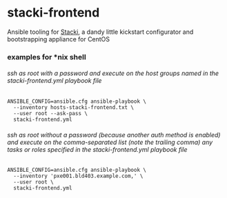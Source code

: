 # stacki-frontend
Ansible tooling for [Stacki](http://www.stacki.com/), a dandy little kickstart configurator and bootstrapping appliance for CentOS

### examples for *nix shell

###### ssh as root with a password and execute on the host groups named in the stacki-frontend.yml playbook file
````
ANSIBLE_CONFIG=ansible.cfg ansible-playbook \
  --inventory hosts-stacki-frontend.txt \
  --user root --ask-pass \
  stacki-frontend.yml
````

###### ssh as root without a password (because another auth method is enabled) and execute on the comma-separated list (note the trailing comma) any tasks or roles specified in the stacki-frontend.yml playbook file
````
ANSIBLE_CONFIG=ansible.cfg ansible-playbook \
  --inventory 'pxe001.bld403.example.com,' \
  --user root \
  stacki-frontend.yml
````
